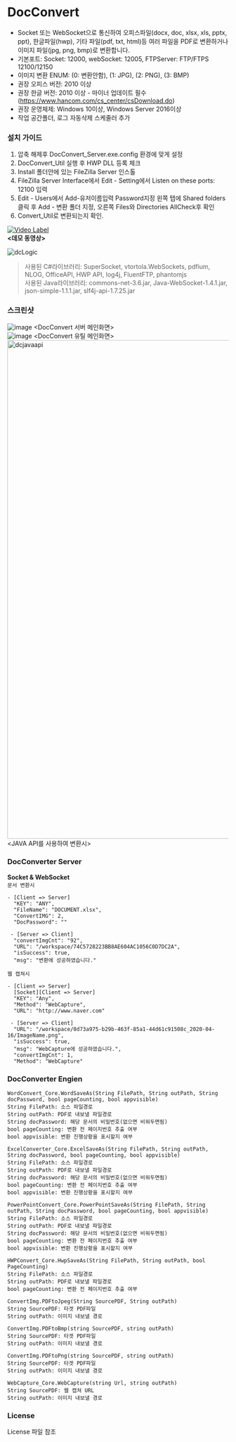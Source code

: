 # DocConvert
* Socket 또는 WebSocket으로 통신하여 오피스파일(docx, doc, xlsx, xls, pptx, ppt), 한글파일(hwp), 기타 파일(pdf, txt, html)등 여러 파일을 PDF로 변환하거나 이미지 파일(jpg, png, bmp)로 변환합니다.
* 기본포트: Socket: 12000, webSocket: 12005, FTPServer: FTP/FTPS 12100/12150
* 이미지 변환 ENUM: (0: 변환안함), (1: JPG), (2: PNG), (3: BMP)  
* 권장 오피스 버전: 2010 이상
* 권장 한글 버전: 2010 이상 - 마이너 업데이트 필수 (https://www.hancom.com/cs_center/csDownload.do)
* 권장 운영체제: Windows 10이상, Windows Server 2016이상
* 작업 공간폴더, 로그 자동삭제 스케줄러 추가  


### 설치 가이드
1. 압축 해제후 DocConvert_Server.exe.config 환경에 맞게 설정
2. DocConvert_Util 실행 후 HWP DLL 등록 체크
3. Install 폴더안에 있는 FileZilla Server 인스톨
4. FileZilla Server Interface에서 Edit - Setting에서 Listen on these ports: 12100 입력
5. Edit - Users에서 Add-유저이름입력 Password지정 왼쪽 탭에 Shared folders클릭 후 Add - 변환 폴더 지정, 오른쪽 Files와 Directories AllCheck후 확인
6. Convert_Util로 변환되는지 확인.

[![Video Label](http://www.namejm.org/resources/img/20200408_DEMO_000.jpg)](https://youtu.be/AfrIzDilIZo)  
**<데모 동영상>**

![dcLogic](https://user-images.githubusercontent.com/13088077/78665631-16137400-7911-11ea-8843-5320c42fa519.png)   

> 사용된 C#라이브러리: SuperSocket, vtortola.WebSockets, pdfium, NLOG, OfficeAPI, HWP API, log4j, FluentFTP, phantomjs    
> 사용된 Java라이브러리: commons-net-3.6.jar, Java-WebSocket-1.4.1.jar, json-simple-1.1.1.jar, slf4j-api-1.7.25.jar  
### 스크린샷

![image](https://user-images.githubusercontent.com/13088077/79458255-849cb400-802c-11ea-8e8c-e52b4be87c6d.png)
<DocConvert 서버 메인화면>    
![image](https://user-images.githubusercontent.com/13088077/79458309-967e5700-802c-11ea-9f36-1bbb30e1bdfb.png) 
<DocConvert 유틸 메인화면>    
<img width="1136" alt="dcjavaapi" src="https://user-images.githubusercontent.com/13088077/78663993-16f6d680-790e-11ea-8afd-0d31d5ec9943.png">  
<JAVA API를 사용하여 변환시>  

### DocConverter Server
**Socket & WebSocket**  
`문서 변환시`
```
- [Client => Server]  
  "KEY": "ANY",  
  "FileName": "DOCUMENT.xlsx",  
  "ConvertIMG": 2,  
  "DocPassword": ""  
    
 - [Server => Client]  
  "convertImgCnt": "92",  
  "URL": "/workspace/74C5728223BB8AE604AC1056C0D7DC2A",  
  "isSuccess": true,  
  "msg": "변환에 성공하였습니다."  
```  
`웹 캡쳐시`
```
- [Client => Server]  
  [Socket][Client => Server]
  "KEY": "Any",
  "Method": "WebCapture",
  "URL": "http://www.naver.com"
    
 - [Server => Client]  
  "URL": "/workspace/0d73a975-b29b-463f-85a1-44d61c91508c_2020-04-16/ImageName.png",
  "isSuccess": true,
  "msg": "WebCapture에 성공하였습니다.",
  "convertImgCnt": 1,
  "Method": "WebCapture"
```  

### DocConverter Engien
```
WordConvert_Core.WordSaveAs(String FilePath, String outPath, String docPassword, bool pageCounting, bool appvisible)
String FilePath: 소스 파일경로  
String outPath: PDF로 내보낼 파일경로  
String docPassword: 해당 문서의 비밀번호(없으면 비워두면됨)  
bool pageCounting: 변환 전 페이지번호 추출 여부  
bool appvisible: 변환 진행상황을 표시할지 여부  
```
```
ExcelConverter_Core.ExcelSaveAs(String FilePath, String outPath, String docPassword, bool pageCounting, bool appvisible)
String FilePath: 소스 파일경로  
String outPath: PDF로 내보낼 파일경로  
String docPassword: 해당 문서의 비밀번호(없으면 비워두면됨)  
bool pageCounting: 변환 전 페이지번호 추출 여부  
bool appvisible: 변환 진행상황을 표시할지 여부  
```
```
PowerPointConvert_Core.PowerPointSaveAs(String FilePath, String outPath, String docPassword, bool pageCounting, bool appvisible)
String FilePath: 소스 파일경로  
String outPath: PDF로 내보낼 파일경로  
String docPassword: 해당 문서의 비밀번호(없으면 비워두면됨)  
bool pageCounting: 변환 전 페이지번호 추출 여부  
bool appvisible: 변환 진행상황을 표시할지 여부  
```
```
HWPConvert_Core.HwpSaveAs(String FilePath, String outPath, bool PageCounting)
String FilePath: 소스 파일경로  
String outPath: PDF로 내보낼 파일경로  
bool pageCounting: 변환 전 페이지번호 추출 여부  
```
```
ConvertImg.PDFtoJpeg(String SourcePDF, String outPath)
String SourcePDF: 타겟 PDF파일  
String outPath: 이미지 내보낼 경로  
```
```
ConvertImg.PDFtoBmp(string SourcePDF, string outPath)
String SourcePDF: 타겟 PDF파일  
String outPath: 이미지 내보낼 경로  
```
```
ConvertImg.PDFtoPng(string SourcePDF, string outPath)
String SourcePDF: 타겟 PDF파일  
String outPath: 이미지 내보낼 경로  
```
```
WebCapture_Core.WebCapture(string Url, string outPath)
String SourcePDF: 웹 캡쳐 URL  
String outPath: 이미지 내보낼 경로  
```
### License
License 파일 참조
